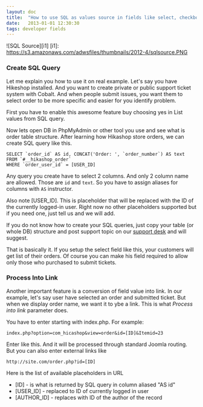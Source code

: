 ```yaml
---
layout: doc
title:  "How to use SQL as values source in fields like select, checkbox, radio and others"
date:   2013-01-01 12:30:30
tags: developer fields
---
```


![SQL Source][i1]
[i1]: https://s3.amazonaws.com/adwsfiles/thumbnails/2012-4/sqlsource.PNG

### Create SQL Query

Let me explain you how to use it on real example. Let's say you have Hikeshop installed. And you want to create private or public support ticket system with Cobalt. And when people submit issues, you want them to select order to be more specific and easier for you identify problem. 

First you have to enable this awesome feature buy choosing yes in List values from SQL query. 

Now lets open DB in PhpMyAdmin or other tool you use and see what is order table structure. After learning how Hikashop store orders, we can create SQL query like this.
 
	SELECT `order_id` AS id, CONCAT('Order: ', `order_number`) AS text
	FROM `#__hikashop_order`
	WHERE `order_user_id` = [USER_ID]

Any query you create have to select 2 columns. And only 2 column name are allowed. Those are `id` and `text`. So you have to assign aliases for columns with `AS` instructor. 

Also note [USER_ID]. This is placeholder that will be replaced with the ID of the currently logged-in user. Right now no other placeholders supported but if you need one, just tell us and we will add.

If you do not know how to create your SQL queries, just copy your table (or whole DB) structure and post support topic on our [support desk][1] and will suggest.

[1]: http://support.mintjoomla.com/en/cobalt-7.html

That is basically it. If you setup the select field like this, your customers will get list of their orders. Of course you can make his field required to allow only those who purchased to submit tickets. 

### Process Into Link
Another important feature is a conversion of field value into link. In our example, let's say user have selected an order and submitted ticket. But when we display order name, we want it to уbe a link. This is what _Process into link_ parameter does.

You have to enter starting with index.php. For example: 

	index.php?option=com_hicashop&view=order&id=[ID]&Itemid=23

Enter like this. And it will be processed through standard Joomla routing. But you can also enter external links like 

	http://site.com/order.php?id=[ID]

Here is the list of available placeholders in URL 

- [ID] - is what is returned by SQL query in column aliased "AS id"
- [USER_ID] - replaced to ID of currently logged in user
- [AUTHOR_ID] - replaces with ID of the author of the record